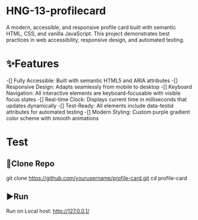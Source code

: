 # HNG-13-profilecard
A modern, accessible, and responsive profile card built with semantic HTML, CSS, and vanilla JavaScript. This project demonstrates best practices in web accessibility, responsive design, and automated testing.

# ✨Features
-[] Fully Accessible: Built with semantic HTML5 and ARIA attributes
-[] Responsive Design: Adapts seamlessly from mobile to desktop
-[] Keyboard Navigation: All interactive elements are keyboard-focusable with visible focus states
-[] Real-time Clock: Displays current time in milliseconds that updates dynamically
-[] Test-Ready: All elements include data-testid attributes for automated testing
-[] Modern Styling: Custom purple gradient color scheme with smooth animations

# Test
## 🧩Clone Repo
git clone https://github.com/yourusername/profile-card.git
cd profile-card
## ▶️Run
Run on Local host: http://127.0.0.1/
